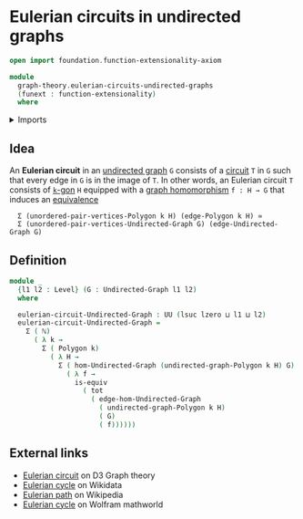 # Eulerian circuits in undirected graphs

```agda
open import foundation.function-extensionality-axiom

module
  graph-theory.eulerian-circuits-undirected-graphs
  (funext : function-extensionality)
  where
```

<details><summary>Imports</summary>

```agda
open import elementary-number-theory.natural-numbers

open import foundation.dependent-pair-types
open import foundation.equivalences funext
open import foundation.functoriality-dependent-pair-types funext
open import foundation.universe-levels

open import graph-theory.morphisms-undirected-graphs funext
open import graph-theory.polygons funext
open import graph-theory.undirected-graphs funext
```

</details>

## Idea

An **Eulerian circuit** in an
[undirected graph](graph-theory.undirected-graphs.md) `G` consists of a
[circuit](graph-theory.circuits-undirected-graphs.md) `T` in `G` such that every
edge in `G` is in the image of `T`. In other words, an Eulerian circuit `T`
consists of [`k`-gon](graph-theory.polygons.md) `H` equipped with a
[graph homomorphism](graph-theory.morphisms-undirected-graphs.md) `f : H → G`
that induces an [equivalence](foundation-core.equivalences.md)

```text
  Σ (unordered-pair-vertices-Polygon k H) (edge-Polygon k H) ≃
  Σ (unordered-pair-vertices-Undirected-Graph G) (edge-Undirected-Graph G)
```

## Definition

```agda
module _
  {l1 l2 : Level} (G : Undirected-Graph l1 l2)
  where

  eulerian-circuit-Undirected-Graph : UU (lsuc lzero ⊔ l1 ⊔ l2)
  eulerian-circuit-Undirected-Graph =
    Σ ( ℕ)
      ( λ k →
        Σ ( Polygon k)
          ( λ H →
            Σ ( hom-Undirected-Graph (undirected-graph-Polygon k H) G)
              ( λ f →
                is-equiv
                  ( tot
                    ( edge-hom-Undirected-Graph
                      ( undirected-graph-Polygon k H)
                      ( G)
                      ( f))))))
```

## External links

- [Eulerian circuit](https://d3gt.com/unit.html?eulerian-circuit) on D3 Graph
  theory
- [Eulerian cycle](https://www.wikidata.org/entity/Q11691793) on Wikidata
- [Eulerian path](https://en.wikipedia.org/wiki/Eulerian_path) on Wikipedia
- [Eulerian cycle](https://mathworld.wolfram.com/EulerianCycle.html) on Wolfram
  mathworld
